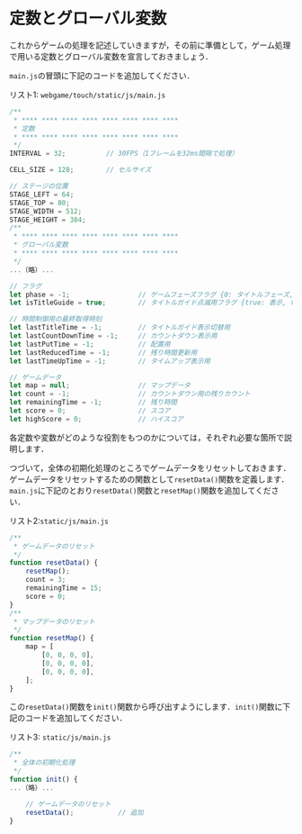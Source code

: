 # 定数とグローバル変数

これからゲームの処理を記述していきますが，その前に準備として，ゲーム処理で用いる定数とグローバル変数を宣言しておきましょう．

`main.js`の冒頭に下記のコードを追加してください．

リスト1: `webgame/touch/static/js/main.js`
```js
/**
 * **** **** **** **** **** **** **** ****
 * 定数
 * **** **** **** **** **** **** **** ****
 */
INTERVAL = 32;          // 30FPS（1フレームを32ms間隔で処理）

CELL_SIZE = 128;        // セルサイズ

// ステージの位置
STAGE_LEFT = 64;
STAGE_TOP = 80;
STAGE_WIDTH = 512;
STAGE_HEIGHT = 384;
/**
 * **** **** **** **** **** **** **** ****
 * グローバル変数
 * **** **** **** **** **** **** **** ****
 */
...（略）...

// フラグ
let phase = -1;                 // ゲームフェーズフラグ {0: タイトルフェーズ, 1: カウントダウンフェーズ, 2: タッチフェーズ, 3: ゲームオーバーフェーズ}
let isTitleGuide = true;        // タイトルガイド点滅用フラグ {true: 表示, false: 非表示}

// 時間制御用の最終取得時刻
let lastTitleTime = -1;         // タイトルガイド表示切替用
let lastCountDownTime = -1;     // カウントダウン表示用
let lastPutTime = -1;           // 配置用
let lastReducedTime = -1;       // 残り時間更新用
let lastTimeUpTime = -1;        // タイムアップ表示用

// ゲームデータ
let map = null;                 // マップデータ
let count = -1;                 // カウントダウン用の残りカウント
let remainingTime = -1;         // 残り時間
let score = 0;                  // スコア
let highScore = 0;              // ハイスコア
```

各定数や変数がどのような役割をもつのかについては，それぞれ必要な箇所で説明します．

つづいて，全体の初期化処理のところでゲームデータをリセットしておきます．ゲームデータをリセットするための関数として`resetData()`関数を定義します．`main.js`に下記のとおり`resetData()`関数と`resetMap()`関数を追加してください．

リスト2:`static/js/main.js`
```js
/**
 * ゲームデータのリセット
 */
function resetData() {
    resetMap();
    count = 3;
    remainingTime = 15;
    score = 0;
}
/**
 * マップデータのリセット
 */
function resetMap() {
    map = [
        [0, 0, 0, 0],
        [0, 0, 0, 0],
        [0, 0, 0, 0],
    ];
}
```

この`resetData()`関数を`init()`関数から呼び出すようにします．`init()`関数に下記のコードを追加してください．

リスト3: `static/js/main.js`
```js
/**
 * 全体の初期化処理
 */
function init() {
...（略）...

    // ゲームデータのリセット
    resetData();           // 追加
}
```
